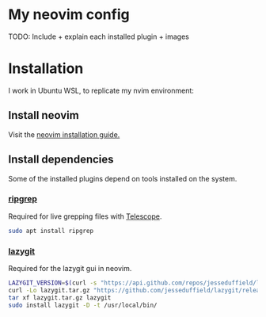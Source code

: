 # My neovim config

TODO: Include + explain each installed plugin + images

# Installation
I work in Ubuntu WSL, to replicate my nvim environment:

## Install neovim
Visit the [neovim installation guide.](https://github.com/neovim/neovim/blob/master/INSTALL.md#linux) 

## Install dependencies
Some of the installed plugins depend on tools installed on the system.

### [ripgrep](https://github.com/BurntSushi/ripgrep?tab=readme-ov-file#installation)
Required for live grepping files with [Telescope](https://github.com/nvim-telescope/telescope.nvim?tab=readme-ov-file#suggested-dependencies).

```bash
sudo apt install ripgrep
```

### [lazygit](https://github.com/jesseduffield/lazygit?tab=readme-ov-file#ubuntu)
Required for the lazygit gui in neovim.

```bash
LAZYGIT_VERSION=$(curl -s "https://api.github.com/repos/jesseduffield/lazygit/releases/latest" | \grep -Po '"tag_name": *"v\K[^"]*')
curl -Lo lazygit.tar.gz "https://github.com/jesseduffield/lazygit/releases/download/v${LAZYGIT_VERSION}/lazygit_${LAZYGIT_VERSION}_Linux_x86_64.tar.gz"
tar xf lazygit.tar.gz lazygit
sudo install lazygit -D -t /usr/local/bin/
```
